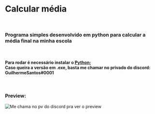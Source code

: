 <h1>Calcular média</h1><br>
<h3>Programa simples desenvolvido em python para calcular a média final na minha escola</h3><br>
<h4>Para rodar é necessário instalar o <a href="https://www.python.org/downloads/">Python</a>;<br>Caso queira a versão em .exe, basta me chamar no privado do discord: <b>GuilhermeSantos#0001</b></h4><br>
<h3>Preview:</h3>
<img src="https://media.discordapp.net/attachments/881703499556085761/911352164360810566/unknown.png" alt="Me chama no pv do discord pra ver o preview">
